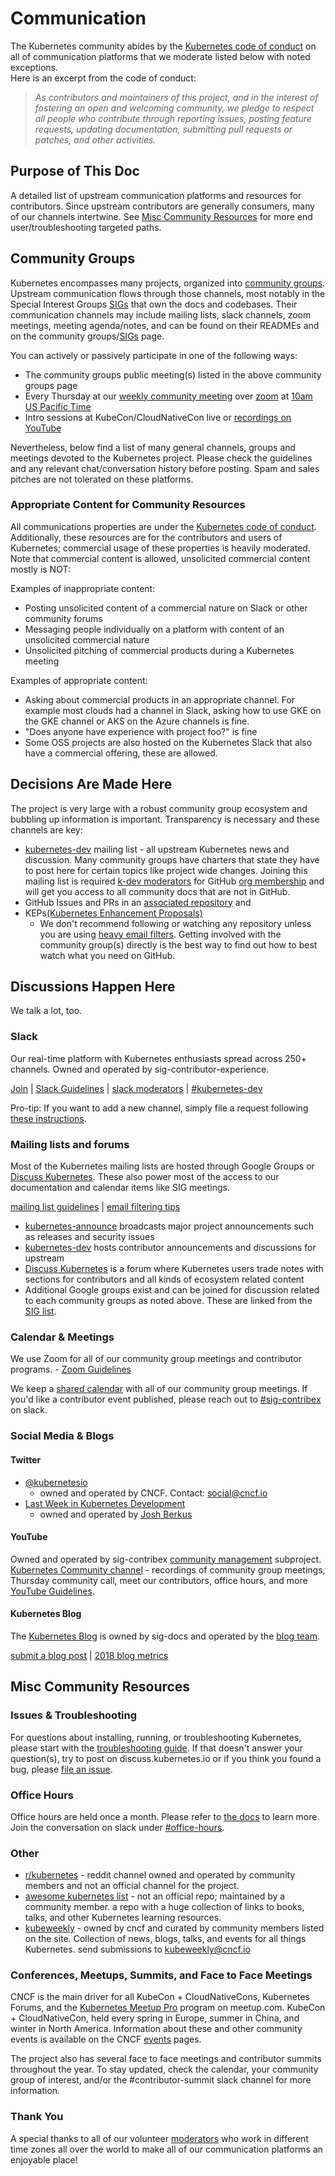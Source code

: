 # Communication

The Kubernetes community abides by the [Kubernetes code of conduct] on all of
communication platforms that we moderate listed below with noted exceptions.  
Here is an excerpt from the code of conduct:

> _As contributors and maintainers of this project, and in the interest
> of fostering an open and welcoming community, we pledge to respect
> all people who contribute through reporting issues, posting feature
> requests, updating documentation, submitting pull requests or patches,
> and other activities._

## Purpose of This Doc

A detailed list of upstream communication platforms and resources for contributors.
Since upstream contributors are generally consumers, many of our channels intertwine.
See [Misc Community Resources](#misc-community-resources) for more end
user/troubleshooting targeted paths.

## Community Groups

Kubernetes encompasses many projects, organized into [community groups].
Upstream communication flows through those channels, most notably in the Special
Interest Groups [SIGs] that own the docs and codebases. Their communication
channels may include mailing lists, slack channels, zoom meetings, meeting
agenda/notes, and can be found on their READMEs and on the community
groups/[SIGs] page.

You can actively or passively participate in one of the following ways:
- The community groups public meeting(s) listed in the above community groups page
- Every Thursday at our [weekly community meeting] over [zoom] at [10am US Pacific Time]
- Intro sessions at KubeCon/CloudNativeCon live or [recordings on YouTube]

Nevertheless, below find a list of many general channels, groups and meetings
devoted to the Kubernetes project. Please check the guidelines and any relevant
chat/conversation history before posting. Spam and sales pitches are not tolerated
on these platforms.

### Appropriate Content for Community Resources

All communications properties are under the [Kubernetes code of conduct]. 
Additionally, these resources are for the contributors and users of Kubernetes; commercial usage of these properties is heavily moderated.
Note that commercial content is allowed, unsolicited commercial content mostly is NOT:

Examples of inappropriate content:
- Posting unsolicited content of a commercial nature on Slack or other community forums
- Messaging people individually on a platform with content of an unsolicited commercial nature
- Unsolicited pitching of commercial products during a Kubernetes meeting

Examples of appropriate content:
- Asking about commercial products in an appropriate channel. For example most clouds had a channel in Slack, asking how to use GKE on the GKE channel or AKS on the Azure channels is fine.
- "Does anyone have experience with project foo?" is fine
- Some OSS projects are also hosted on the Kubernetes Slack that also have a commercial offering, these are allowed. 

## Decisions Are Made Here

The project is very large with a robust community group ecosystem and bubbling up
information is important. Transparency is necessary and these channels are key:

- [kubernetes-dev] mailing list - all upstream Kubernetes news and discussion.
Many community groups have charters that state they have to post here for
certain topics like project wide changes. Joining this mailing list is required
[k-dev moderators]
for GitHub [org membership] and will get you access to all community docs that are
not in GitHub.
- GitHub Issues and PRs in an [associated repository] and
- KEPs[(Kubernetes Enhancement Proposals)]
  - We don't recommend following or watching any repository unless you are using
  [heavy email filters][best-practices]. Getting involved with the community
  group(s) directly is the best way to find out how to best watch what you need
  on GitHub.

## Discussions Happen Here

We talk a lot, too.

### Slack

Our real-time platform with Kubernetes enthusiasts spread across 250+ channels.
Owned and operated by sig-contributor-experience.

[Join] | [Slack Guidelines] | [slack moderators] | [#kubernetes-dev]

Pro-tip: If you want to add a new channel, simply file a request following
[these instructions].

### Mailing lists and forums

Most of the Kubernetes mailing lists are hosted through Google Groups or
[Discuss Kubernetes]. These also power most of the access to our documentation
and calendar items like SIG meetings.

[mailing list guidelines] | [email filtering tips][best-practices]

- [kubernetes-announce] broadcasts major project announcements such as releases
and security issues
- [kubernetes-dev] hosts contributor announcements and discussions for upstream
- [Discuss Kubernetes] is a forum where Kubernetes users trade notes with sections
for contributors and all kinds of ecosystem related content
- Additional Google groups exist and can be joined for discussion related to each
community groups as noted above.  These are linked from the [SIG list][SIGs].

### Calendar & Meetings

We use Zoom for all of our community group meetings and contributor programs. -
[Zoom Guidelines]

We keep a [shared calendar] with all of our community group meetings. If you'd
like a contributor event published, please reach out to [#sig-contribex] on slack.

### Social Media & Blogs

#### Twitter

- [@kubernetesio]
   - owned and operated by CNCF. Contact: social@cncf.io
- [Last Week in Kubernetes Development]
   - owned and operated by [Josh Berkus]

#### YouTube

Owned and operated by sig-contribex [community management] subproject.
[Kubernetes Community channel] - recordings of community group meetings, Thursday
community call, meet our contributors, office hours, and more [YouTube Guidelines].

#### Kubernetes Blog

The [Kubernetes Blog] is owned by sig-docs and operated by the [blog team].

[submit a blog post] | [2018 blog metrics]

## Misc Community Resources
### Issues & Troubleshooting

For questions about installing, running, or troubleshooting Kubernetes,
please start with the [troubleshooting guide]. If that doesn't answer your question(s),
try to post on discuss.kubernetes.io or if you think you found a bug, please [file an issue].

### Office Hours

Office hours are held once a month. Please refer to [the docs][office-hours]
to learn more. Join the conversation on slack under [#office-hours].

### Other
- [r/kubernetes] - reddit channel owned and operated by community members and
not an official channel for the project.
- [awesome kubernetes list] - not an official repo; maintained by a community member.
a repo with a huge collection of links to books, talks, and other Kubernetes learning
resources.
- [kubeweekly] - owned by cncf and curated by community members listed on the site.
Collection of news, blogs, talks, and events for all things Kubernetes.
send submissions to kubeweekly@cncf.io

### Conferences, Meetups, Summits, and Face to Face Meetings

CNCF is the main driver for all KubeCon + CloudNativeCons, Kubernetes Forums,
and the [Kubernetes Meetup Pro] program on meetup.com. KubeCon + CloudNativeCon,
held every spring in Europe, summer in China, and winter in North America.
Information about these and other community events is available on the CNCF [events]
pages.

The project also has several face to face meetings and contributor summits
throughout the year. To stay updated, check the calendar, your community group of
interest, and/or the #contributor-summit slack channel for more information.


### Thank You

A special thanks to all of our volunteer [moderators] who work in different time
zones all over the world to make all of our communication platforms an enjoyable
place!



[Kubernetes Blog]: https://kubernetes.io/blog/
[shared calendar]: https://calendar.google.com/calendar/embed?src=cgnt364vd8s86hr2phapfjc6uk%40group.calendar.google.com&ctz=America/Los_Angeles
[Kubernetes code of conduct]: /code-of-conduct.md
[events]: https://www.cncf.io/events/
[file an issue]: https://github.com/kubernetes/kubernetes/issues/new
[kubernetes-announce]: https://groups.google.com/forum/#!forum/kubernetes-announce
[kubernetes-dev]: https://groups.google.com/forum/#!forum/kubernetes-dev
[Discuss Kubernetes]: https://discuss.kubernetes.io
[Join]: http://slack.k8s.io
[Slack Guidelines]: /communication/slack-guidelines.md
[10am US Pacific Time]: https://www.google.com/search?q=1000+am+in+pst
[troubleshooting guide]: https://kubernetes.io/docs/tasks/debug-application-cluster/troubleshooting/
[@kubernetesio]: https://twitter.com/kubernetesio
[Josh Berkus]: https://github.com/jberkus
[zoom]: https://zoom.us/my/kubernetescommunity
[k-dev moderators]: ./moderators.md#kubernetes-dev
[weekly community meeting]: https://docs.google.com/document/d/1VQDIAB0OqiSjIHI8AWMvSdceWhnz56jNpZrLs6o7NJY/edit#
[recordings on YouTube]: https://www.youtube.com/channel/UCvqbFHwN-nwalWPjPUKpvTA
[community groups]: /governance.md#community-groups
[these instructions]: /communication/slack-guidelines.md#requesting-a-channel
[community management]: /sig-contributor-experience#community-management
[kubeweekly]: https://kubeweekly.io/
[the docs]: /events/office-hours.md
[r/kubernetes]: https://www.reddit.com/r/kubernetes/
[awesome kubernetes list]: https://github.com/ramitsurana/awesome-kubernetes
[Last Week in Kubernetes Development]: http://lwkd.info/
[Kubernetes Meetup Pro]: https://github.com/cncf/meetups
[associated repository]: /github-management#actively-used-github-organizations
[mailing list guidelines]: ./mailing-list-guidelines.md
[SIGs]: /sig-list.md
[(Kubernetes Enhancement Proposals)]: https://git.k8s.io/enhancements/keps
[Kubernetes Community channel]: https://www.youtube.com/c/kubernetescommunity
[YouTube Guidelines]: ./youtube/youtube-guidelines.md
[2018 blog metrics]: https://docs.google.com/spreadsheets/d/19nhQppxmFfrqoYue4JsxUKN6nTZ-ZOebjXOspumXjIc/edit?usp=sharing
[best-practices]: ./best-practices.md
[org membership]: /community-membership.md
[blog team]: /sig-docs/blog-subproject
[submit a blog post]: https://kubernetes.io/docs/contribute/start/#write-a-blog-post
[zoom guidelines]: ./zoom-guidelines.md
[the doc]: /events/office-hours.md
[moderators]: ./moderators.md
[slack moderators]: ./moderators.md#slack
[#kubernetes-dev]: https://app.slack.com/client/T09NY5SBT/C09R23FHP
[#sig-contribex]: https://app.slack.com/client/T09NY5SBT/C1TU9EB9S
[#office-hours]: https://app.slack.com/client/T09NY5SBT/C6RFQ3T5H
[office-hours]: /events/office-hours.md